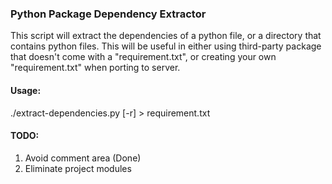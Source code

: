 ### Python Package Dependency Extractor
This script will extract the dependencies of a python file, or a directory that contains python files. This will be useful in either using third-party package that doesn't come with a "requirement.txt", or creating your own "requirement.txt" when porting to server.

#### Usage:
./extract-dependencies.py [-r] *<path-to-file-or-dir>* > requirement.txt

#### TODO:  
1. Avoid comment area (Done)
2. Eliminate project modules